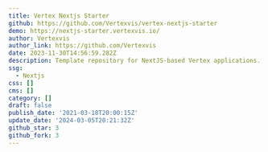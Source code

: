 ```yaml
---
title: Vertex Nextjs Starter
github: https://github.com/Vertexvis/vertex-nextjs-starter
demo: https://nextjs-starter.vertexvis.io/
author: Vertexvis
author_link: https://github.com/Vertexvis
date: 2023-11-30T14:56:59.282Z
description: Template repository for NextJS-based Vertex applications.
ssg:
  - Nextjs
css: []
cms: []
category: []
draft: false
publish_date: '2021-03-18T20:00:15Z'
update_date: '2024-03-05T20:21:32Z'
github_star: 3
github_fork: 3
---
```

